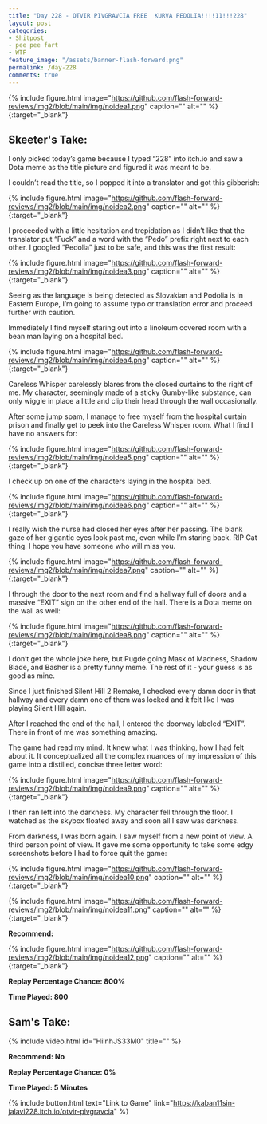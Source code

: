 ```yaml
---
title: "Day 228 - OTVIR PIVGRAVCIA FREE  KURVA PEDOLIA!!!!11!!!228"
layout: post
categories:
- Shitpost
- pee pee fart
- WTF
feature_image: "/assets/banner-flash-forward.png"
permalink: /day-228
comments: true
---
```


{% include figure.html image="https://github.com/flash-forward-reviews/img2/blob/main/img/noidea1.png" caption="" alt="" %}{:target="_blank"}

## Skeeter's Take:

I only picked today’s game because I typed “228” into itch.io and saw a Dota meme as the title picture and figured it was meant to be. 

I couldn’t read the title, so I popped it into a translator and got this gibberish:

{% include figure.html image="https://github.com/flash-forward-reviews/img2/blob/main/img/noidea2.png" caption="" alt="" %}{:target="_blank"}

I proceeded with a little hesitation and trepidation as I didn’t like that the translator put “Fuck” and a word with the “Pedo” prefix right next to each other. I googled “Pedolia” just to be safe, and this was the first result: 

{% include figure.html image="https://github.com/flash-forward-reviews/img2/blob/main/img/noidea3.png" caption="" alt="" %}{:target="_blank"}

Seeing as the language is being detected as Slovakian and Podolia is in Eastern Europe, I’m going to assume typo or translation error and proceed further with caution. 

Immediately I find myself staring out into a linoleum covered room with a bean man laying on a hospital bed. 

{% include figure.html image="https://github.com/flash-forward-reviews/img2/blob/main/img/noidea4.png" caption="" alt="" %}{:target="_blank"}

Careless Whisper carelessly blares from the closed curtains to the right of me. My character, seemingly made of a sticky Gumby-like substance, can only wiggle in place a little and clip their head through the wall occasionally. 

After some jump spam, I manage to free myself from the hospital curtain prison and finally get to peek into the Careless Whisper room. What I find I have no answers for:

{% include figure.html image="https://github.com/flash-forward-reviews/img2/blob/main/img/noidea5.png" caption="" alt="" %}{:target="_blank"}

I check up on one of the characters laying in the hospital bed. 

{% include figure.html image="https://github.com/flash-forward-reviews/img2/blob/main/img/noidea6.png" caption="" alt="" %}{:target="_blank"}

I really wish the nurse had closed her eyes after her passing. The blank gaze of her gigantic eyes look past me, even while I’m staring back. RIP Cat thing. I hope you have someone who will miss you. 

{% include figure.html image="https://github.com/flash-forward-reviews/img2/blob/main/img/noidea7.png" caption="" alt="" %}{:target="_blank"}

I through the door to the next room and find a hallway full of doors and a massive “EXIT” sign on the other end of the hall. There is a Dota meme on the wall as well: 

{% include figure.html image="https://github.com/flash-forward-reviews/img2/blob/main/img/noidea8.png" caption="" alt="" %}{:target="_blank"}

I don’t get the whole joke here, but Pugde going Mask of Madness, Shadow Blade, and Basher is a pretty funny meme. The rest of it - your guess is as good as mine. 

Since I just finished Silent Hill 2 Remake, I checked every damn door in that hallway and every damn one of them was locked and it felt like I was playing Silent Hill again. 

After I reached the end of the hall, I entered the doorway labeled “EXIT”. 
There in front of me was something amazing. 

The game had read my mind. It knew what I was thinking, how I had felt about it. It conceptualized all the complex nuances of my impression of this game into a distilled, concise three letter word: 

{% include figure.html image="https://github.com/flash-forward-reviews/img2/blob/main/img/noidea9.png" caption="" alt="" %}{:target="_blank"}

I then ran left into the darkness. My character fell through the floor. I watched as the skybox floated away and soon all I saw was darkness. 

From darkness, I was born again. I saw myself from a new point of view. A third person point of view. It gave me some opportunity to take some edgy screenshots before I had to force quit the game: 

{% include figure.html image="https://github.com/flash-forward-reviews/img2/blob/main/img/noidea10.png" caption="" alt="" %}{:target="_blank"}

{% include figure.html image="https://github.com/flash-forward-reviews/img2/blob/main/img/noidea11.png" caption="" alt="" %}{:target="_blank"}

**Recommend:**

{% include figure.html image="https://github.com/flash-forward-reviews/img2/blob/main/img/noidea12.png" caption="" alt="" %}{:target="_blank"}

**Replay Percentage Chance: 800%**

**Time Played: 800**

## Sam's Take:

{% include video.html id="HiInhJS33M0" title="" %}

**Recommend: No** 

**Replay Percentage Chance: 0%**

**Time Played: 5 Minutes**

{% include button.html text="Link to Game" link="https://kaban11sin-jalavi228.itch.io/otvir-pivgravcia" %}
